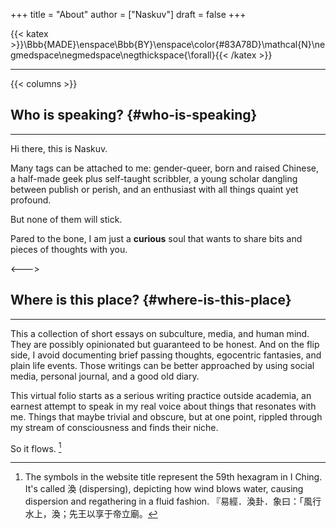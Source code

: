 +++
title = "About"
author = ["Naskuv"]
draft = false
+++

{{< katex >}}\Bbb{MADE}\enspace\Bbb{BY}\enspace\color{#83A78D}\mathcal{N}\negmedspace\negmedspace\negthickspace{\forall}{{< /katex >}}

---

{{< columns >}}


## Who is speaking? {#who-is-speaking}

---
Hi there, this is Naskuv.

Many tags can be attached to me: gender-queer, born and raised Chinese, a half-made geek plus self-taught scribbler, a young scholar dangling between publish or perish, and an enthusiast with all things quaint yet profound.

But none of them will stick.

Pared to the bone, I am just a **curious** soul that wants to share bits and pieces of thoughts with you.

<--->


## Where is this place? {#where-is-this-place}

---

This a collection of short essays on subculture, media, and human mind. They are possibly opinionated but guaranteed to be honest. And on the flip side, I avoid documenting brief passing thoughts, egocentric fantasies, and plain life events. Those writings can be better approached by using social media, personal journal, and a good old diary.

This virtual folio starts as a serious writing practice outside academia, an earnest attempt to speak in my real voice about things that resonates with me. Things that maybe trivial and obscure, but at one point, rippled through my stream of consciousness and finds their niche.

So it flows.&nbsp;[^1]

[^1]: The symbols in the website title represent the 59th hexagram in I Ching. It's called 渙 (dispersing), depicting how wind blows water, causing dispersion and regathering in a fluid fashion. 『易經．渙卦．象曰：「風行水上，渙；先王以享于帝立廟。
